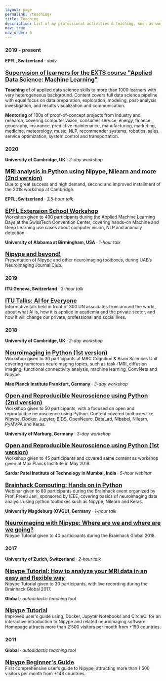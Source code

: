 ```yaml
---
layout: page
permalink: /teaching/
title: Teaching
description: List of my professional activities & teaching, such as workshops, talks and online tutorials.
nav: true
nav_order: 6
---
```


### 2019 - present

<p style="margin-bottom: 0"><b>EPFL, Switzerland</b> · <i>daily</i></p>
<p style="font-size:1.15rem; margin-bottom: 0"><b><a href="https://www.extensionschool.ch/applied-data-science-machine-learning">Supervision of learners for the EXTS course "Applied Data Science: Machine Learning"</a></b></p>

**Teaching** of of applied data science skills to more than 1000 learners with very heterogeneous background. Content covers full data science pipeline with equal focus on data preparation, exploration, modeling, post-analysis investigation, and results visualization and communication.

**Mentoring** of 100s of proof-of-concept projects from industry and research, covering computer vision, consumer service, energy, finance, geography, insurance, predictive maintenance, manufacturing, marketing, medicine, meteorology, music, NLP, recommender systems, robotics, sales, service optimization, system control and transportation.

### 2020

<p style="margin-bottom: 0"><b>University of Cambridge, UK</b> · <i>2-day workshop</i></p>
<p style="font-size:1.15rem; margin-bottom: 0"><b><a href="https://github.com/miykael/workshop_pybrain">MRI analysis in Python using Nipype, Nilearn and more (2nd version)</a></b></p>
Due to great success and high demand, second and improved installment of the 2018 workshop at Cambridge.

<p style="margin-bottom: 0"><b>EPFL, Switzerland</b> · <i>3.5-hour talk</i></p>
<p style="font-size:1.15rem; margin-bottom: 0"><b><a href="https://appliedmldays.org/events/amld-epfl-2020/workshops/epfl-extension-school-workshop-machine-learning-and-data-visualization">EPFL Extension School Workshop</a></b></p>
Workshop given to 400 participants during the Applied Machine Learning Days at the SwissTech Convention Center, covering hands-on Machine and Deep Learning use cases about computer vision, NLP and anomaly detection.

<p style="margin-bottom: 0"><b>University of Alabama at Birmingham, USA</b> · <i>1-hour talk</i></p>
<p style="font-size:1.15rem; margin-bottom: 0"><b><a href="https://github.com/miykael/journal_club_uab">Nipype and beyond!</a></b></p>
Presentation of Nipype and other neuroimaging toolboxes, during UAB’s Neuroimaging Journal Club.

### 2019

<p style="margin-bottom: 0"><b>ITU Geneva, Switzerland</b> · <i>3-hour talk</i></p>
<p style="font-size:1.15rem; margin-bottom: 0"><b><a href="https://www.itu.int/en/ITU-D/bdt-director/Pages/Speeches.aspx?ItemID=212 ">ITU Talks: AI for Everyone</a></b></p>
Informative talk held in front of 300 UN associates from around the world, about what AI is, how it is applied in academia and the private sector, and how it will change our private, professional and social lives.

### 2018

<p style="margin-bottom: 0"><b>University of Cambridge, UK</b> · <i>2-day workshop</i></p>
<p style="font-size:1.15rem; margin-bottom: 0"><b><a href="https://github.com/miykael/workshop_cambridge">Neuroimaging in Python (1st version)</a></b></p>
Workshop given to 30 participants at MRC Cognition & Brain Sciences Unit covering numerous neuroimaging topics, such as task-fMRI, diffusion imaging, functional connectivity analysis, machine learning, ConvNets and Nipype.

<p style="margin-bottom: 0"><b>Max Planck Institute Frankfurt, Germany</b> · <i>3-day workshop</i></p>
<p style="font-size:1.15rem; margin-bottom: 0"><b><a href="https://openreproneuro2018frankfurt.github.io">Open and Reproducible Neuroscience using Python (2nd version)</a></b></p>
Workshop given to 50 participants, with a focused on open and reproducible neuroscience using Python. Content covered toolboxes like Nipype, Docker, Jupyter, BIDS, OpenNeuro, DataLad, Nibabel, Nilearn, PyMVPA and Keras.

<p style="margin-bottom: 0"><b>University of Marburg, Germany</b> · <i>3-day workshop</i></p>
<p style="font-size:1.15rem; margin-bottom: 0"><b><a href="https://openreproneuro2018marburg.github.io">Open and Reproducible Neuroscience using Python (1st version)</a></b></p>
Workshop given to 45 participants and covered same content as workshop given at Max Planck Institute in May 2018.

<p style="margin-bottom: 0"><b>Sardar Patel Institute of Technology in Mumbai, India</b> · <i>5-hour webinar</i></p>
<p style="font-size:1.15rem; margin-bottom: 0"><b><a href="https://github.com/miykael/workshop_mumbai">Brainhack Computing: Hands on in Python</a></b></p>
Webinar given to 60 participants during the Brainhack event organized by Prof. Preeti Jani, sponsored by IEEE, covering basics of neuroimaging data analysis using python toolboxes such as Nipype, Nilearn and Keras.

<p style="margin-bottom: 0"><b>University Magdeburg (OVGU), Germany</b> · <i>1-hour talk</i></p>
<p style="font-size:1.15rem; margin-bottom: 0"><b><a href="https://brainhack.psychoinformatics.de">Neuroimaging with Nipype: Where are we and where are we going?</a></b></p>
Nipype Tutorial given to 40 participants during the Brainhack Global 2018.

### 2017

<p style="margin-bottom: 0"><b>University of Zurich, Switzerland</b> · <i>2-hour talk</i></p>
<p style="font-size:1.15rem; margin-bottom: 0"><b><a href="https://dynage.github.io/brainhack-zh">Nipype Tutorial: How to analyze your MRI data in an easy and flexible way</a></b></p>
Nipype Tutorial given to 30 participants, with live recording during the Brainhack Global 2017.

<p style="margin-bottom: 0"><b>Global</b> · <i>autodidactic teaching tool</i></p>
<p style="font-size:1.15rem; margin-bottom: 0"><b><a href="https://miykael.github.io/nipype_tutorial">Nipype Tutorial</a></b></p>
Improved user's guide using, Docker, Jupyter Notebooks and CircleCI for an interactive introduction to Nipype and related neuroimaging software. Homepage attracts more than 2'500 visitors per month from +150 countries.

### 2011

<p style="margin-bottom: 0"><b>Global</b> · <i>autodidactic teaching tool</i></p>
<p style="font-size:1.15rem; margin-bottom: 0"><b><a href="http://miykael.github.io/nipype-beginner-s-guide">Nipype Beginner's Guide</a></b></p>
First comprehensive user’s guide to Nipype, attracting more than 1'500 visitors per month from +148 countries.

